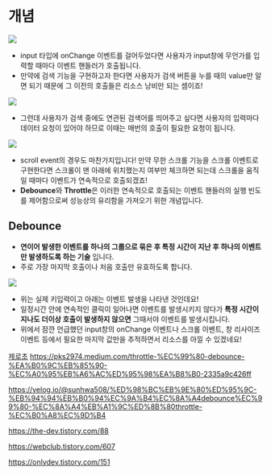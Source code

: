 # 개념

![](https://blog.kakaocdn.net/dn/c1UEto/btsogbZAkjQ/hgKSeC68vaHFv8sG1GqAuk/img.gif)

- input 타입에 onChange 이벤트를 걸어두었다면 사용자가 input창에 무언가를 입력할 때마다 이벤트 핸들러가 호출됩니다.
- 만약에 검색 기능을 구현하고자 한다면 사용자가 검색 버튼을 누를 때의 value만 알면 되기 때문에 그 이전의 호출들은 리소스 낭비만 되는 셈이죠!

![](https://blog.kakaocdn.net/dn/bzAWOL/btsohYL61cJ/BhE8YXZXPHNmQuQH8e2K9K/img.gif)

- 그런데 사용자가 검색 중에도 연관된 검색어를 띄어주고 싶다면 사용자의 입력마다 데이터 요청이 있어야 하므로 이때는 매번의 호출이 필요한 요청이 됩니다.

![](https://blog.kakaocdn.net/dn/L1DYE/btsomP8KQ78/F2vo0B5hQ6wqSleqekuFL0/img.gif)

- scroll event의 경우도 마찬가지입니다! 만약 무한 스크롤 기능을 스크롤 이벤트로 구현한다면 스크롤이 맨 아래에 위치했는지 여부만 체크하면 되는데 스크롤을 움직일 때마다 이벤트가 연속적으로 호출되겠죠! 
- **Debounce**와 **Throttle**은 이러한 연속적으로 호출되는 이벤트 핸들러의 실행 빈도를 제어함으로써 성능상의 유리함을 가져오기 위한 개념입니다.

## Debounce

- **연이어 발생한 이벤트를 하나의 그룹으로 묶은 후 특정 시간이 지난 후 하나의 이벤트만 발생하도록 하는 기술** 입니다.
- 주로 가장 마지막 호출이나 처음 호출만 유효하도록 합니다.

![](https://blog.kakaocdn.net/dn/cbwWo2/btsomXeQwm9/uczQpnWKW6MukkDj7Jpmb0/img.gif)

- 위는 실제 키입력이고 아래는 이벤트 발생을 나타낸 것인데요!
- 일정시간 안에 연속적인 클릭이 일어나면 이벤트를 발생시키지 않다가 **특정 시간이 지나도 더이상 호출이 발생하지 않으면** 그때서야 이벤트를 발생시킵니다.
- 위에서 잠깐 언급했던 input창의 onChange 이벤트나 스크롤 이벤트, 창 리사이즈 이벤트 등에서 필요한 마지막 값만을 추적하면서 리소스를 아낄 수 있겠네요!


[제로초](https://www.zerocho.com/category/JavaScript/post/59a8e9cb15ac0000182794fa)
https://pks2974.medium.com/throttle-%EC%99%80-debounce-%EA%B0%9C%EB%85%90-%EC%A0%95%EB%A6%AC%ED%95%98%EA%B8%B0-2335a9c426ff

https://velog.io/@sunhwa508/%ED%98%BC%EB%9E%80%ED%95%9C-%EB%94%94%EB%B0%94%EC%9A%B4%EC%8A%A4debounce%EC%99%80-%EC%8A%A4%EB%A1%9C%ED%8B%80throttle-%EC%B0%A8%EC%9D%B4

https://the-dev.tistory.com/88


https://webclub.tistory.com/607


https://onlydev.tistory.com/151